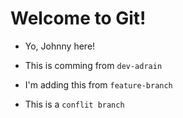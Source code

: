 # Welcome to Git!

- Yo, Johnny here!
- This is comming from `dev-adrain`
- I'm adding this from `feature-branch`

- This is a `conflit branch`
